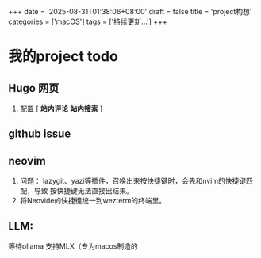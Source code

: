 +++
date = '2025-08-31T01:38:06+08:00'
draft = false
title = 'project构想'
categories = ['macOS']
tags = ['持续更新...']
+++
# 我的project todo
## Hugo 网页
1. 配置 [ **站内评论** **站内搜索** ]

## github issue


## neovim
1. 问题： lazygit、yazi等插件，召唤出来按快捷键时，会先和nvim的快捷键匹配，导致 按快捷键无法直接出结果。
2. 将Neovide的快捷键统一到wezterm的终端里。

## LLM:
等待ollama 支持MLX（专为macos制造的
